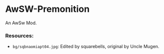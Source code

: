 # AwSW-Premonition
 An AwSw Mod.

### Resources:
+ `bg/sqbnaomiapt04.jpg`: Edited by squarebells, original by Uncle Mugen.